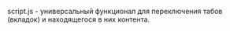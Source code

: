 
script.js - универсальный функционал для переключения табов (вкладок) и находящегося в них контента.
